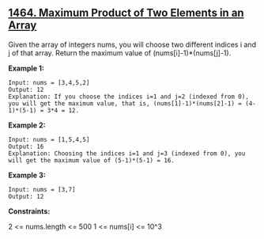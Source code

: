 ## [1464. Maximum Product of Two Elements in an Array](https://leetcode.com/problems/maximum-product-of-two-elements-in-an-array/)

Given the array of integers nums, you will choose two different indices i and j of that array. Return the maximum value of (nums[i]-1)\*(nums[j]-1).

**Example 1:**

```
Input: nums = [3,4,5,2]
Output: 12
Explanation: If you choose the indices i=1 and j=2 (indexed from 0), you will get the maximum value, that is, (nums[1]-1)*(nums[2]-1) = (4-1)*(5-1) = 3*4 = 12.
```

**Example 2:**

```
Input: nums = [1,5,4,5]
Output: 16
Explanation: Choosing the indices i=1 and j=3 (indexed from 0), you will get the maximum value of (5-1)*(5-1) = 16.
```

**Example 3:**

```
Input: nums = [3,7]
Output: 12
```

**Constraints:**

2 <= nums.length <= 500
1 <= nums[i] <= 10^3
